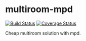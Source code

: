 multiroom-mpd
=============

[![Build Status](https://travis-ci.org/xdeclercq/multiroom-mpd.svg?branch=list-of-zones)](https://travis-ci.org/xdeclercq/multiroom-mpd)
[![Coverage Status](https://coveralls.io/repos/xdeclercq/multiroom-mpd/badge.png)](https://coveralls.io/r/xdeclercq/multiroom-mpd)

Cheap multiroom solution with mpd.
